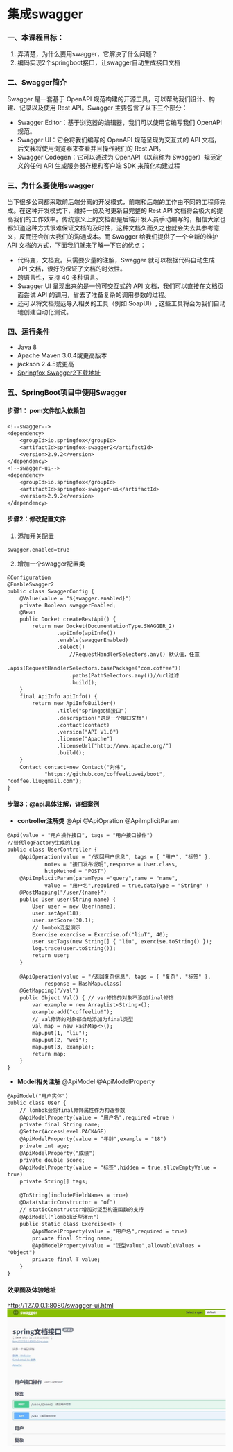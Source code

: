 # 集成swagger

### 一、本课程目标：
1. 弄清楚，为什么要用swagger，它解决了什么问题？
2. 编码实现2个springboot接口，让swagger自动生成接口文档


### 二、Swagger简介
Swagger 是一套基于 OpenAPI 规范构建的开源工具，可以帮助我们设计、构建、记录以及使用 Rest API。Swagger 主要包含了以下三个部分：

+ Swagger Editor：基于浏览器的编辑器，我们可以使用它编写我们 OpenAPI 规范。
+ Swagger UI：它会将我们编写的 OpenAPI 规范呈现为交互式的 API 文档，后文我将使用浏览器来查看并且操作我们的 Rest API。
+ Swagger Codegen：它可以通过为 OpenAPI（以前称为 Swagger）规范定义的任何 API 生成服务器存根和客户端 SDK 来简化构建过程

### 三、为什么要使用swagger
当下很多公司都采取前后端分离的开发模式，前端和后端的工作由不同的工程师完成。在这种开发模式下，维持一份及时更新且完整的 Rest API 文档将会极大的提高我们的工作效率。传统意义上的文档都是后端开发人员手动编写的，相信大家也都知道这种方式很难保证文档的及时性，这种文档久而久之也就会失去其参考意义，反而还会加大我们的沟通成本。而 Swagger 给我们提供了一个全新的维护 API 文档的方式，下面我们就来了解一下它的优点：

+ 代码变，文档变。只需要少量的注解，Swagger 就可以根据代码自动生成 API 文档，很好的保证了文档的时效性。
+ 跨语言性，支持 40 多种语言。
+ Swagger UI 呈现出来的是一份可交互式的 API 文档，我们可以直接在文档页面尝试 API 的调用，省去了准备复杂的调用参数的过程。
+ 还可以将文档规范导入相关的工具（例如 SoapUI）, 这些工具将会为我们自动地创建自动化测试。
### 四、运行条件
+ Java 8
+ Apache Maven 3.0.4或更高版本
+ jackson 2.4.5或更高
+ [Springfox Swagger2下载地址](https://mvnrepository.com/artifact/io.springfox/springfox-swagger2)
### 五、SpringBoot项目中使用Swagger

#### 步骤1： pom文件加入依赖包
``` 
<!--swagger-->
<dependency>
    <groupId>io.springfox</groupId>
    <artifactId>springfox-swagger2</artifactId>
    <version>2.9.2</version>
</dependency>
<!--swagger-ui-->
<dependency>
    <groupId>io.springfox</groupId>
    <artifactId>springfox-swagger-ui</artifactId>
    <version>2.9.2</version>
</dependency>
```
#### 步骤2：修改配置文件
1. 添加开关配置
``` 
swagger.enabled=true
```
2. 增加一个swagger配置类
``` 
@Configuration
@EnableSwagger2
public class SwaggerConfig {
    @Value(value = "${swagger.enabled}")
    private Boolean swaggerEnabled;
    @Bean
    public Docket createRestApi() {
        return new Docket(DocumentationType.SWAGGER_2)
                .apiInfo(apiInfo())
                .enable(swaggerEnabled)
                .select()
                	//RequestHandlerSelectors.any() 默认值，任意
                	.apis(RequestHandlerSelectors.basePackage("com.coffee"))
                	.paths(PathSelectors.any())//url过滤
                	.build();
    }
    final ApiInfo apiInfo() {
        return new ApiInfoBuilder()
                .title("spring文档接口")
                .description("这是一个接口文档")
                .contact(contact)
                .version("API V1.0")
                .license("Apache")
                .licenseUrl("http://www.apache.org/")
                .build();
    }
    Contact contact=new Contact("刘伟", 
    		"https://github.com/coffeeliuwei/boot", "coffee.liu@gmail.com");
}

```
#### 步骤3：@api具体注解，详细案例
+ **controller注解类** @Api @ApiOpration @ApiImplicitParam
```
@Api(value = "用户操作接口", tags = "用户接口操作")
//替代logFactory生成的log
public class UserController {
	@ApiOperation(value = "/返回用户信息", tags = { "用户", "标签" }, 
			notes = "接口发布说明",response = User.class,
			httpMethod = "POST")
	@ApiImplicitParam(paramType ="query",name = "name",
			value = "用户名",required = true,dataType = "String" )
	@PostMapping("/user/{name}")
	public User user(String name) {
		User user = new User(name);
		user.setAge(18);
		user.setScore(30.1);
		// lombok泛型演示
		Exercise exercise = Exercise.of("liuT", 40);
		user.setTags(new String[] { "liu", exercise.toString() });
		log.trace(user.toString());
		return user;
	}

	@ApiOperation(value = "/返回复杂信息", tags = { "复杂", "标签" }, 
			response = HashMap.class)
	@GetMapping("/val")
	public Object Val() { // var修饰的对象不添加final修饰
		var example = new ArrayList<String>();
		example.add("coffeeliu!");
		// val修饰的对象都自动添加为final类型
		val map = new HashMap<>();
		map.put(1, "liu");
		map.put(2, "wei");
		map.put(3, example);
		return map;
	}
}
```
+ **Model相关注解** @ApiModel @ApiModelProperty
```
@ApiModel("用户实体")
public class User {
	// lombok会将final修饰属性作为构造参数
	@ApiModelProperty(value = "用户名",required =true )
	private final String name;
	@Setter(AccessLevel.PACKAGE)
	@ApiModelProperty(value = "年龄",example = "18")
	private int age;
	@ApiModelProperty("成绩")
	private double score;
	@ApiModelProperty(value = "标签",hidden = true,allowEmptyValue = true)
	private String[] tags;

	@ToString(includeFieldNames = true)
	@Data(staticConstructor = "of")
	// staticConstructor增加对泛型构造函数的支持
	@ApiModel("lombok泛型演示")
	public static class Exercise<T> {
		@ApiModelProperty(value = "用户名",required = true)
		private final String name;
		@ApiModelProperty(value = "泛型value",allowableValues = "Object")
		private final T value;
	}
}
```

#### 效果图及体验地址
http://127.0.0.1:8080/swagger-ui.html
![如图设置](https://github.com/coffeeliuwei/boot/blob/master/img/27.jpg?raw=true)


















